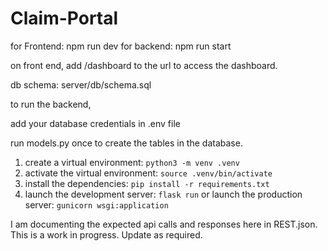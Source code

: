 # Claim-Portal

for Frontend: npm run dev
for backend: npm run start

on front end, add /dashboard to the url to access the dashboard.

db schema: server/db/schema.sql

to run the backend,

add your database credentials in .env file

run models.py once to create the tables in the database.

1. create a virtual environment: `python3 -m venv .venv`
2. activate the virtual environment: `source .venv/bin/activate`
3. install the dependencies: `pip install -r requirements.txt`
4. launch the development server: `flask run` or launch the production server: `gunicorn wsgi:application`

I am documenting the expected api calls and responses here in REST.json. This is a work in progress. Update as required.
